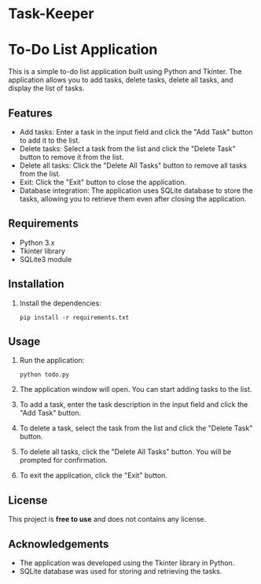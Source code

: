 # Task-Keeper
# To-Do List Application

This is a simple to-do list application built using Python and Tkinter. The application allows you to add tasks, delete tasks, delete all tasks, and display the list of tasks.

## Features

- Add tasks: Enter a task in the input field and click the "Add Task" button to add it to the list.
- Delete tasks: Select a task from the list and click the "Delete Task" button to remove it from the list.
- Delete all tasks: Click the "Delete All Tasks" button to remove all tasks from the list.
- Exit: Click the "Exit" button to close the application.
- Database integration: The application uses SQLite database to store the tasks, allowing you to retrieve them even after closing the application.

## Requirements

- Python 3.x
- Tkinter library
- SQLite3 module

## Installation

1. Install the dependencies:

   ```
   pip install -r requirements.txt
   ```

## Usage

1. Run the application:

   ```
   python todo.py
   ```

2. The application window will open. You can start adding tasks to the list.

3. To add a task, enter the task description in the input field and click the "Add Task" button.

4. To delete a task, select the task from the list and click the "Delete Task" button.

5. To delete all tasks, click the "Delete All Tasks" button. You will be prompted for confirmation.

6. To exit the application, click the "Exit" button.

## License

This project is **free to use** and does not contains any license.


## Acknowledgements

- The application was developed using the Tkinter library in Python.
- SQLite database was used for storing and retrieving the tasks.
